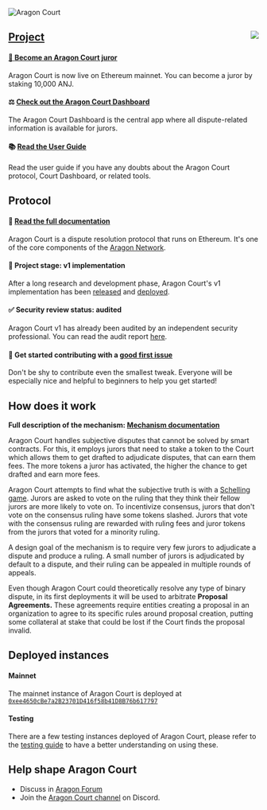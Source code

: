![Aragon Court](./docs/aragon-court.png)

<img align="right" src="https://img.shields.io/travis/aragon/aragon-court/master.svg?style=for-the-badge">
  <a href="https://travis-ci.com/aragon/aragon-court/"/>
</img>

## Project

#### 👩‍️ [Become an Aragon Court juror](https://anj.aragon.org)
Aragon Court is now live on Ethereum mainnet. You can become a juror by staking 10,000 ANJ.

#### ⚖ [Check out the Aragon Court Dashboard](https://court.aragon.org)
The Aragon Court Dashboard is the central app where all dispute-related information is available for jurors.

#### 📚 [Read the User Guide](https://help.aragon.org/category/47-aragoncourt) 
Read the user guide if you have any doubts about the Aragon Court protocol, Court Dashboard, or related tools.

## Protocol

#### 📓 [Read the full documentation](/docs)
Aragon Court is a dispute resolution protocol that runs on Ethereum. It's one of the core components of the [Aragon Network](https://aragon.org/network/).

#### 🚧 Project stage: v1 implementation
After a long research and development phase, Aragon Court's v1 implementation has been [released](https://www.npmjs.com/package/@aragon/court) and [deployed](https://etherscan.io/address/0xee4650cBe7a2B23701D416f58b41D8B76b617797#code).

#### ✅ Security review status: audited
Aragon Court v1 has already been audited by an independent security professional. You can read the audit report [here](https://github.com/gakonst/publications/blob/master/aragon_court_audit.pdf). 

#### 👋 Get started contributing with a [good first issue](https://github.com/aragon/aragon-court/issues?q=is%3Aissue+is%3Aopen+label%3A%22good+first+issue%22)
Don't be shy to contribute even the smallest tweak. Everyone will be especially nice and helpful to beginners to help you get started!

## How does it work

**Full description of the mechanism: [Mechanism documentation](/docs/1-mechanism)**

Aragon Court handles subjective disputes that cannot be solved by smart contracts. For this, it employs jurors that need to stake a token to the Court which allows them to get drafted to adjudicate disputes, that can earn them fees. The more tokens a juror has activated, the higher the chance to get drafted and earn more fees.

Aragon Court attempts to find what the subjective truth is with a [Schelling game](https://en.wikipedia.org/wiki/Focal_point_(game_theory)). Jurors are asked to vote on the ruling that they think their fellow jurors are more likely to vote on. To incentivize consensus, jurors that don't vote on the consensus ruling have some tokens slashed. Jurors that vote with the consensus ruling are rewarded with ruling fees and juror tokens from the jurors that voted for a minority ruling.

A design goal of the mechanism is to require very few jurors to adjudicate a dispute and produce a ruling. A small number of jurors is adjudicated by default to a dispute, and their ruling can be appealed in multiple rounds of appeals.

Even though Aragon Court could theoretically resolve any type of binary dispute, in its first deployments it will be used to arbitrate **Proposal Agreements.** These agreements require entities creating a proposal in an organization to agree to its specific rules around proposal creation, putting some collateral at stake that could be lost if the Court finds the proposal invalid.

## Deployed instances

#### Mainnet

The mainnet instance of Aragon Court is deployed at [`0xee4650cBe7a2B23701D416f58b41D8B76b617797`](https://etherscan.io/address/0xee4650cBe7a2B23701D416f58b41D8B76b617797#code)

#### Testing

There are a few testing instances deployed of Aragon Court, please refer to the [testing guide](/docs/8-testing-guide) to have a better understanding on using these.

## Help shape Aragon Court
- Discuss in [Aragon Forum](https://forum.aragon.org/tags/dispute-resolution)
- Join the [Aragon Court channel](https://discordapp.com/channels/672466989217873929/674689908824342531) on Discord.
